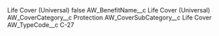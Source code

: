 <?xml version="1.0" encoding="UTF-8"?>
<CustomMetadata xmlns="http://soap.sforce.com/2006/04/metadata" xmlns:xsi="http://www.w3.org/2001/XMLSchema-instance" xmlns:xsd="http://www.w3.org/2001/XMLSchema">
    <label>Life Cover (Universal)</label>
    <protected>false</protected>
    <values>
        <field>AW_BenefitName__c</field>
        <value xsi:type="xsd:string">Life Cover (Universal)</value>
    </values>
    <values>
        <field>AW_CoverCategory__c</field>
        <value xsi:type="xsd:string">Protection</value>
    </values>
    <values>
        <field>AW_CoverSubCategory__c</field>
        <value xsi:type="xsd:string">Life Cover</value>
    </values>
    <values>
        <field>AW_TypeCode__c</field>
        <value xsi:type="xsd:string">C-27</value>
    </values>
</CustomMetadata>
